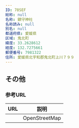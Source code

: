 ```yaml
---
ID: 78SEF
総称: null
名称: 鎮守神社
名称読み: null
別名: null
都道府県: 愛媛県
区域: 鬼北町
緯度: 33.2628612
経度: 132.7275661
郵便番号: 7981322
住所: 愛媛県北宇和郡鬼北町上川７９９
---
```


## その他

### 参考URL

| URL | 説明          |
| --- | ------------- |
|     | OpenStreetMap |
